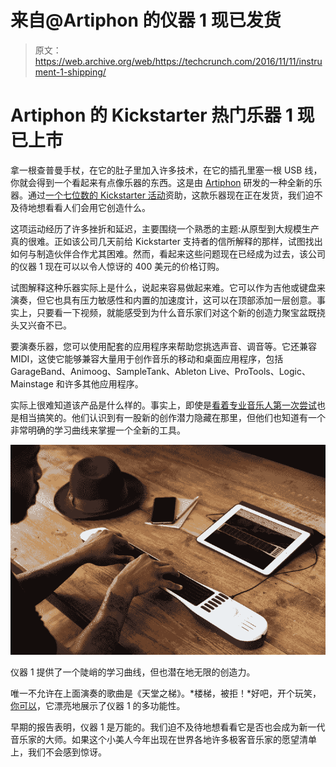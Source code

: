# 来自@Artiphon 的仪器 1 现已发货

> 原文：<https://web.archive.org/web/https://techcrunch.com/2016/11/11/instrument-1-shipping/>

# Artiphon 的 Kickstarter 热门乐器 1 现已上市

拿一根查普曼手杖，在它的肚子里加入许多技术，在它的插孔里塞一根 USB 线，你就会得到一个看起来有点像乐器的东西。这是由 [Artiphon](https://web.archive.org/web/20230219002117/http://artiphon.com/) 研发的一种全新的乐器。通过[一个七位数的 Kickstarter 活动](https://web.archive.org/web/20230219002117/https://www.kickstarter.com/projects/artiphon/introducing-the-artiphon-instrument-1)资助，这款乐器现在正在发货，我们迫不及待地想看看人们会用它创造什么。

这项运动经历了许多挫折和延迟，主要围绕一个熟悉的主题:从原型到大规模生产真的很难。正如该公司几天前给 Kickstarter 支持者的信所解释的那样，试图找出如何与制造伙伴合作尤其困难。然而，看起来这些问题现在已经成为过去，该公司的仪器 1 现在可以以令人惊讶的 400 美元的价格订购。

试图解释这种乐器实际上是什么，说起来容易做起来难。它可以作为吉他或键盘来演奏，但它也具有压力敏感性和内置的加速度计，这可以在顶部添加一层创意。事实上，只要看一下视频，就能感受到为什么音乐家们对这个新的创造力聚宝盆既挠头又兴奋不已。

要演奏乐器，您可以使用配套的应用程序来帮助您挑选声音、调音等。它还兼容 MIDI，这使它能够兼容大量用于创作音乐的移动和桌面应用程序，包括 GarageBand、Animoog、SampleTank、Ableton Live、ProTools、Logic、Mainstage 和许多其他应用程序。

实际上很难知道该产品是什么样的。事实上，即使是[看着专业音乐人第一次尝试](https://web.archive.org/web/20230219002117/https://www.youtube.com/watch?v=Y4CBoIAcLlk)也是相当搞笑的。他们认识到有一股新的创作潜力隐藏在那里，但他们也知道有一个非常明确的学习曲线来掌握一个全新的工具。

[![INSTRUMENT 1 delivers a steep learning curve, but also potentially boundless creativity. ](img/b08e562d66b40e22f9e969e5d0e09e05.png)](https://web.archive.org/web/20230219002117/https://techcrunch.com/wp-content/uploads/2016/11/artiphon-instrument-1-press-5.jpg)

仪器 1 提供了一个陡峭的学习曲线，但也潜在地无限的创造力。

唯一不允许在上面演奏的歌曲是《天堂之梯》。*楼梯，被拒！*好吧，开个玩笑，[你可以](https://web.archive.org/web/20230219002117/https://www.youtube.com/watch?v=0uZceBf6ATg)，它漂亮地展示了仪器 1 的多功能性。

早期的报告表明，仪器 1 是万能的。我们迫不及待地想看看它是否也会成为新一代音乐家的大师。如果这个小美人今年出现在世界各地许多极客音乐家的愿望清单上，我们不会感到惊讶。